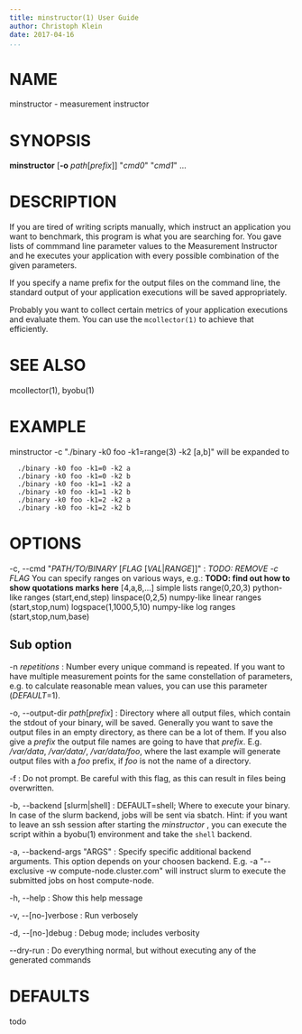 ```yaml
---
title: minstructor(1) User Guide
author: Christoph Klein
date: 2017-04-16
...
```


# NAME

minstructor - measurement instructor

# SYNOPSIS

**minstructor** [**-o** *path*[*prefix*]] "*cmd0*" "*cmd1*" ...

# DESCRIPTION

If you are tired of writing scripts manually, which instruct
an application you want to benchmark, this program is what
you are searching for. You gave lists of commmand line parameter
values to the Measurement Instructor and he executes your
application with every possible combination of the given parameters.

If you specify a name prefix for the output files on the command line, the
standard output of your application executions will be saved appropriately.

Probably you want to collect certain metrics of your application executions
and evaluate them. You can use the `mcollector(1)` to achieve that efficiently.


# SEE ALSO
mcollector(1), byobu(1)

# EXAMPLE
minstructor -c "./binary -k0 foo -k1=range(3) -k2 [a,b]" will be expanded to

```
  ./binary -k0 foo -k1=0 -k2 a
  ./binary -k0 foo -k1=0 -k2 b
  ./binary -k0 foo -k1=1 -k2 a
  ./binary -k0 foo -k1=1 -k2 b
  ./binary -k0 foo -k1=2 -k2 a
  ./binary -k0 foo -k1=2 -k2 b
```

# OPTIONS

-c, \--cmd "*PATH/TO/BINARY* [*FLAG* [*VAL*|*RANGE*]]"
:   *TODO: REMOVE -c FLAG* You can specify ranges on various ways, e.g.:
    **TODO: find out how to show quotations marks here**
    [4,a,8,...]           simple lists
    range(0,20,3)         python-like ranges (start,end,step)
    linspace(0,2,5)       numpy-like linear ranges (start,stop,num)
    logspace(1,1000,5,10) numpy-like log ranges (start,stop,num,base)

## Sub option

-n *repetitions*
:   Number every unique command is repeated.  If you want to have multiple
    measurement points for the same constellation of parameters, e.g. to
    calculate reasonable mean values, you can use this parameter (*DEFAULT*=1).

-o, --output-dir *path*[*prefix*]
:   Directory where all output files, which contain the stdout of
    your binary, will be saved.
    Generally you want to save the output files in an empty directory, as
    there can be a lot of them.  If you also give a *prefix* the
    output file names are going to have that *prefix*. E.g.
    */var/data*, */var/data/*, */var/data/foo*,
    where the last example will generate output files with a *foo*
    prefix, if *foo* is not the name of a directory.

-f
:   Do not prompt. Be careful with this flag, as this can result
    in files being overwritten.

-b, \--backend [slurm|shell]
:   DEFAULT=shell; Where to execute your binary. In case of the slurm backend,
    jobs will be sent via sbatch.  Hint: if you want to leave an ssh session
    after starting the *minstructor* , you can execute the script within a
    byobu(1) environment and take the `shell` backend.

-a, \--backend-args "ARGS"
:   Specify specific additional backend arguments. This option depends on your
    choosen backend. E.g. -a "--exclusive -w compute-node.cluster.com" will
    instruct slurm to execute the submitted jobs on host compute-node.

-h, \--help
:   Show this help message

-v, \--[no-]verbose
:   Run verbosely

-d, \--[no-]debug
:   Debug mode; includes verbosity

\--dry-run
:   Do everything normal, but without executing any of the generated commands

# DEFAULTS
todo
